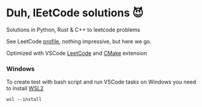 # Duh, lEetCode solutions 😈 

Solutions in Python, Rust & C++ to leetcode problems

See LeetCode [profile](https://leetcode.com/BambooHero/), nothing impressive, but here we go.

Optimized with VSCode [LeetCode](https://marketplace.visualstudio.com/items?itemName=LeetCode.vscode-leetcode) and [CMake](https://marketplace.visualstudio.com/items?itemName=ms-vscode.cmake-tools) extension

### Windows
To create test with bash script and run VSCode tasks on Windows you need to install [WSL2](https://learn.microsoft.com/en-us/windows/wsl/install)
    
    wsl --install
